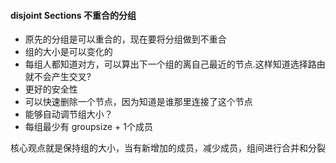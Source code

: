 #### disjoint Sections 不重合的分组
- 原先的分组是可以重合的，现在要将分组做到不重合
- 组的大小是可以变化的
- 每组人都知道对方，可以算出下一个组的离自己最近的节点.这样知道选择路由就不会产生交叉?
- 更好的安全性 
- 可以快速删除一个节点，因为知道是谁那里连接了这个节点
- 能够自动调节组大小？
- 每组最少有 groupsize + 1个成员

核心观点就是保持组的大小，当有新增加的成员，减少成员，组间进行合并和分裂

